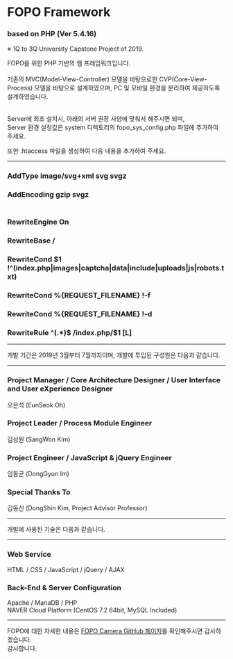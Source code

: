 # FOPO Framework
### based on PHP (Ver 5.4.16)
※ 1Q to 3Q University Capstone Project of 2019.

FOPO를 위한 PHP 기반의 웹 프레임워크입니다.<br><br>
기존의 MVC(Model-View-Controller) 모델을 바탕으로한 CVP(Core-View-Process) 모델을 바탕으로 설계하였으며, PC 및 모바일 환경을 분리하여 제공하도록 설계하였습니다.<br><br>

Server에 최초 설치시, 아래의 서버 권장 사양에 맞춰서 해주시면 되며,<br>
Server 환경 설정값은 system 디렉토리의 fopo_sys_config.php 파일에 추가하여 주세요.

또한 .htaccess 파일을 생성하여 다음 내용을 추가하여 주세요.

------------------------------------------------------------------------------------
### AddType image/svg+xml svg svgz<br>
### AddEncoding gzip svgz<br><br>
### RewriteEngine On<br>
### RewriteBase /<br>
### RewriteCond $1 !^(index\.php|images|captcha|data|include|uploads|js|robots\.txt)<br>
### RewriteCond %{REQUEST_FILENAME} !-f<br>
### RewriteCond %{REQUEST_FILENAME} !-d<br>
### RewriteRule ^(.*)$ /index.php/$1 [L]<br>
------------------------------------------------------------------------------------



개발 기간은 2019년 3월부터 7월까지이며, 개발에 투입된 구성원은 다음과 같습니다.<br>

------------------------------------------------------------------------------------
### Project Manager / Core Architecture Designer / User Interface and User eXperience Designer
오은석 (EunSeok Oh)

### Project Leader / Process Module Engineer
김상원 (SangWon Kim)

### Project Engineer / JavaScript & jQuery Engineer
임동균 (DongGyun Im)

### Special Thanks To
김동신 (DongShin Kim, Project Advisor Professor)

------------------------------------------------------------------------------------

개발에 사용된 기술은 다음과 같습니다.

------------------------------------------------------------------------------------
### Web Service
HTML / CSS / JavaScript / jQuery / AJAX

### Back-End & Server Configuration
Apache / MariaDB / PHP<br>
NAVER Cloud Platform (CentOS 7.2 64bit, MySQL Included)

------------------------------------------------------------------------------------

FOPO에 대한 자세한 내용은 <a href="https://github.com/silverstone0603/fopo_camera">FOPO Camera GitHub 페이지</a>를 확인해주시면 감사하겠습니다.<br>
감사합니다.
